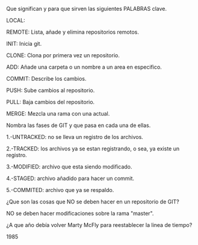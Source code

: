Que significan y para que sirven las siguientes PALABRAS clave.

LOCAL:

REMOTE:  Lista, añade y elimina repositorios remotos.

INIT:    Inicia git.

CLONE:   Clona por primera vez un repositorio.

ADD:     Añade una carpeta o un nombre a un area en especifico.

COMMIT:  Describe los cambios.

PUSH:    Sube cambios al repositorio.

PULL:    Baja cambios del repositorio.

MERGE:   Mezcla una rama con una actual.


Nombra las fases de GIT y que pasa en cada una de ellas.

1.-UNTRACKED: no se lleva un registro de los archivos.

2.-TRACKED:   los archivos ya se estan registrando, o sea, ya existe un registro.

3.-MODIFIED:  archivo que esta siendo modificado.

4.-STAGED:    archivo añadido para hacer un commit.

5.-COMMITED:  archivo que ya se respaldo.


¿Que son las cosas que NO se deben hacer en un repositorio de GIT?

NO se deben hacer modificaciones sobre la rama "master".


¿A que año debía volver Marty McFly para reestablecer la linea de tiempo?

1985
